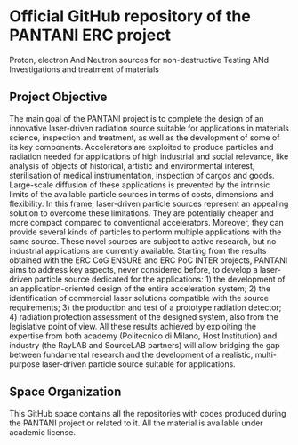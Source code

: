 # Official GitHub repository of the PANTANI ERC project

Proton, electron And Neutron sources for non-destructive Testing ANd Investigations and treatment of materials

## Project Objective

The main goal of the PANTANI project is to complete the design of an innovative laser-driven radiation source suitable for applications in materials science, inspection and treatment, as well as the development of some of its key components. Accelerators are exploited to produce particles and radiation needed for applications of high industrial and social relevance, like analysis of objects of historical, artistic and environmental interest, sterilisation of medical instrumentation, inspection of cargos and goods. Large-scale diffusion of these applications is prevented by the intrinsic limits of the available particle sources in terms of costs, dimensions and flexibility. In this frame, laser-driven particle sources represent an appealing solution to overcome these limitations. They are potentially cheaper and more compact compared to conventional accelerators. Moreover, they can provide several kinds of particles to perform multiple applications with the same source. These novel sources are subject to active research, but no industrial applications are currently available. Starting from the results obtained with the ERC CoG ENSURE and ERC PoC INTER projects, PANTANI aims to address key aspects, never considered before, to develop a laser-driven particle source dedicated for the applications: 1) the development of an application-oriented design of the entire acceleration system; 2) the identification of commercial laser solutions compatible with the source requirements; 3) the production and test of a prototype radiation detector; 4) radiation protection assessment of the designed system, also from the legislative point of view. All these results achieved by exploiting the expertise from both academy (Politecnico di Milano, Host Institution) and industry (the RayLAB and SourceLAB partners) will allow bridging the gap between fundamental research and the development of a realistic, multi-purpose laser-driven particle source suitable for applications.

## Space Organization

This GitHub space contains all the repositories with codes produced during the PANTANI project or related to it. All the material is available under academic license.
